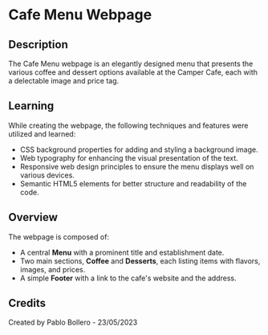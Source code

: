 # Cafe Menu Webpage

## Description

The Cafe Menu webpage is an elegantly designed menu that presents the various coffee and dessert options available at the Camper Cafe, each with a delectable image and price tag.

## Learning

While creating the webpage, the following techniques and features were utilized and learned:
- CSS background properties for adding and styling a background image.
- Web typography for enhancing the visual presentation of the text.
- Responsive web design principles to ensure the menu displays well on various devices.
- Semantic HTML5 elements for better structure and readability of the code.
  
## Overview

The webpage is composed of:
- A central **Menu** with a prominent title and establishment date.
- Two main sections, **Coffee** and **Desserts**, each listing items with flavors, images, and prices.
- A simple **Footer** with a link to the cafe's website and the address.

## Credits

Created by Pablo Bollero - 23/05/2023
